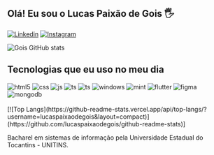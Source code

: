 ## Olá! Eu sou o Lucas Paixão de Gois 🖐️
[![Linkedin](https://img.shields.io/badge/LinkedIn-0077B5?style=for-the-badge&logo=linkedin&logoColor=white)](https://www.linkedin.com/in/lucaspaixaogois/)
[![Instagram](https://img.shields.io/badge/Instagram-E4405F?style=for-the-badge&logo=instagram&logoColor=white)](https://instagram.com/lucaspaixaogois)

![Gois GitHub stats](https://github-readme-stats.vercel.app/api?username=lucaspaixaodegois&show_icons=true&theme=radical&count_private=true)

## Tecnologias que eu uso no meu dia


<div style="display: inline_block">
  <img align="center" alt="html5" src="https://img.shields.io/badge/HTML5-E34F26?style=for-the-badge&logo=html5&logoColor=white" />
  <img align="center" alt="css" src="https://img.shields.io/badge/CSS3-1572B6?style=for-the-badge&logo=css3&logoColor=white" />
  <img align="center" alt="js" src="https://img.shields.io/badge/JavaScript-F7DF1E?style=for-the-badge&logo=javascript&logoColor=black" />
  <img align="center" alt="ts" src="https://img.shields.io/badge/TypeScript-007ACC?style=for-the-badge&logo=typescript&logoColor=white" />
  <img align="center" alt="ts" src="https://img.shields.io/badge/Windows-0078D6?style=for-the-badge&logo=windows&logoColor=white"/>
  <img align="center" alt="windows" src="https://img.shields.io/badge/Windows-0078D6?style=for-the-badge&logo=windows&logoColor=white"/>
  <img align="center" alt="mint" src="https://img.shields.io/badge/Linux_Mint-87CF3E?style=for-the-badge&logo=linux-mint&logoColor=white"/>
  <img align="center" alt="flutter" src="https://img.shields.io/badge/Flutter-02569B?style=for-the-badge&logo=flutter&logoColor=white"/>
  <img align="center" alt="figma" src="https://img.shields.io/badge/Figma-F24E1E?style=for-the-badge&logo=figma&logoColor=white"/>
  <img align="center" alt="mongodb" src="https://img.shields.io/badge/MongoDB-4EA94B?style=for-the-badge&logo=mongodb&logoColor=white"/>
  
</div><br/>
[![Top Langs](https://github-readme-stats.vercel.app/api/top-langs/?username=lucaspaixaodegois&layout=compact)](https://github.com/lucaspaixaodegois/github-readme-stats)]

Bacharel em sistemas de informação pela Universidade Estadual do Tocantins - UNITINS.
